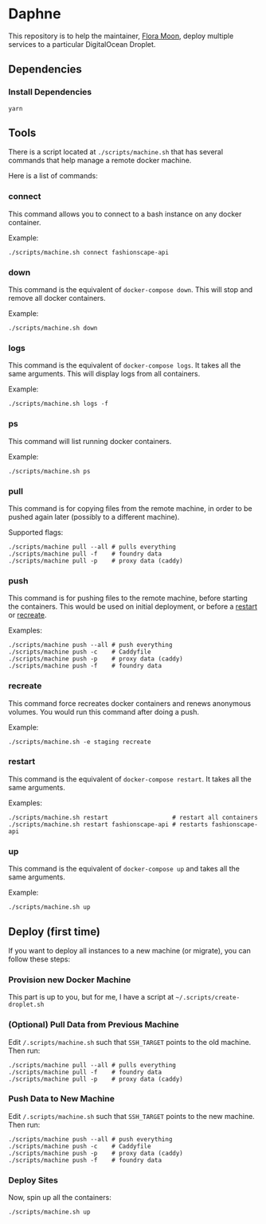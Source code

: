 # Daphne

This repository is to help the maintainer, [Flora Moon](https://flora.cool),
deploy multiple services to a particular DigitalOcean Droplet.

## Dependencies

### Install Dependencies

```
yarn
```

## Tools

There is a script located at `./scripts/machine.sh` that has several commands
that help manage a remote docker machine.

Here is a list of commands:

### connect

This command allows you to connect to a bash instance on any docker container.

Example:

```
./scripts/machine.sh connect fashionscape-api
```

### down

This command is the equivalent of `docker-compose down`. This will stop and
remove all docker containers.

Example:

```
./scripts/machine.sh down
```

### logs

This command is the equivalent of `docker-compose logs`. It takes all the same
arguments. This will display logs from all containers.

Example:

```
./scripts/machine.sh logs -f
```

### ps

This command will list running docker containers.

Example:

```
./scripts/machine.sh ps
```

### pull

This command is for copying files from the remote machine, in order to be pushed
again later (possibly to a different machine).

Supported flags:

```
./scripts/machine pull --all # pulls everything
./scripts/machine pull -f    # foundry data
./scripts/machine pull -p    # proxy data (caddy)
```

### push

This command is for pushing files to the remote machine, before starting the
containers. This would be used on initial deployment, or before a
[restart](#restart) or [recreate](#recreate).

Examples:

```
./scripts/machine push --all # push everything
./scripts/machine push -c    # Caddyfile
./scripts/machine push -p    # proxy data (caddy)
./scripts/machine push -f    # foundry data
```

### recreate

This command force recreates docker containers and renews anonymous volumes. You
would run this command after doing a push.

Example:

```
./scripts/machine.sh -e staging recreate
```

### restart

This command is the equivalent of `docker-compose restart`. It takes all the
same arguments.

Examples:

```
./scripts/machine.sh restart                  # restart all containers
./scripts/machine.sh restart fashionscape-api # restarts fashionscape-api
```

### up

This command is the equivalent of `docker-compose up` and takes all the same
arguments.

Example:

```
./scripts/machine.sh up
```

## Deploy (first time)

If you want to deploy all instances to a new machine (or migrate), you can
follow these steps:

### Provision new Docker Machine

This part is up to you, but for me, I have a script at
`~/.scripts/create-droplet.sh`

### (Optional) Pull Data from Previous Machine

Edit `/.scripts/machine.sh` such that `SSH_TARGET` points to the old machine.
Then run:

```
./scripts/machine pull --all # pulls everything
./scripts/machine pull -f    # foundry data
./scripts/machine pull -p    # proxy data (caddy)
```

### Push Data to New Machine

Edit `/.scripts/machine.sh` such that `SSH_TARGET` points to the new machine.
Then run:

```
./scripts/machine push --all # push everything
./scripts/machine push -c    # Caddyfile
./scripts/machine push -p    # proxy data (caddy)
./scripts/machine push -f    # foundry data
```

### Deploy Sites

Now, spin up all the containers:

```
./scripts/machine.sh up
```
